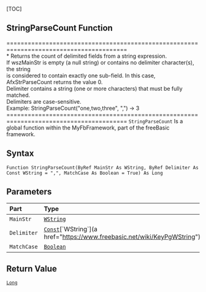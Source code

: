 [TOC]
## StringParseCount Function
======================================================================================== <br>  * Returns the count of delimited fields from a string expression. <br>  If wszMainStr is empty (a null string) or contains no delimiter character(s), the string <br>  is considered to contain exactly one sub-field. In this case, AfxStrParseCount returns the value 0. <br>  Delimiter contains a string (one or more characters) that must be fully matched. <br>  Delimiters are case-sensitive. <br>  Example: StringParseCount("one,two,three", ",")   -> 3 <br>  ========================================================================================
`StringParseCount` Is a global function within the MyFbFramework, part of the freeBasic framework.
## Syntax

```freeBasic
Function StringParseCount(ByRef MainStr As WString, ByRef Delimiter As Const WString = ",", MatchCase As Boolean = True) As Long
```

## Parameters

|Part|Type|Description|
| :------------ | :------------ | :------------ |
|`MainStr`|[`WString`]("https://www.freebasic.net/wiki/KeyPgWString")|Required.|
|`Delimiter`|[`Const`]("https://www.freebasic.net/wiki/KeyPgConst")[`WString`](a href="https://www.freebasic.net/wiki/KeyPgWString")|Optional.|
|`MatchCase`|[`Boolean`]("https://www.freebasic.net/wiki/KeyPgBoolean")|Optional.|

## Return Value
[`Long`]("https://www.freebasic.net/wiki/KeyPgLong")

